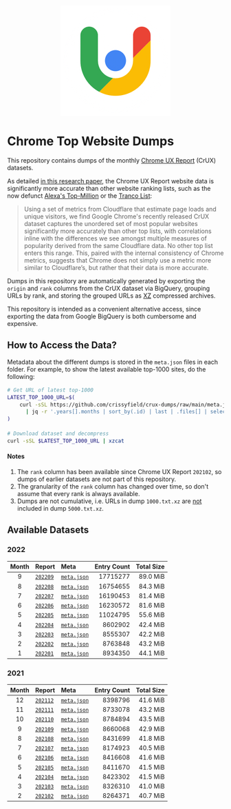 <p align="center">
    <img width="256" src="assets/crux.png">
</p>

# Chrome Top Website Dumps

This repository contains dumps of the monthly [Chrome UX Report](https://developer.chrome.com/docs/crux/) (CrUX) datasets.

As detailed [in this research paper](https://zakird.com/papers/toplists.pdf), the Chrome UX Report website data is significantly more accurate than other website ranking lists, such as the now defunct [Alexa's Top-Million](https://www.alexa.com) or the [Tranco List](http://tranco-list.eu):

> Using a set of metrics from Cloudflare that estimate page loads and unique visitors, we find Google Chrome's recently released CrUX dataset captures the unordered set of most popular websites significantly more accurately than other top lists, with correlations inline with the differences we see amongst multiple measures of popularity derived from the same Cloudflare data. No other top list enters this range. This, paired with the internal consistency of Chrome metrics, suggests that Chrome does not simply use a metric more similar to Cloudflare’s, but rather that their data is more accurate.

Dumps in this repository are automatically generated by exporting the `origin` and `rank` columns from the CrUX dataset via BigQuery, grouping URLs by rank, and storing the grouped URLs as [XZ](https://tukaani.org/xz/) compressed archives.

This repository is intended as a convenient alternative access, since exporting the data from Google BigQuery is both cumbersome and expensive.


## How to Access the Data?

Metadata about the different dumps is stored in the `meta.json` files in each folder. For example, to show the latest available top-1000 sites, do the following:

```bash
# Get URL of latest top-1000
LATEST_TOP_1000_URL=$(
    curl -sSL https://github.com/crissyfield/crux-dumps/raw/main/meta.json \
      | jq -r '.years[].months | sort_by(.id) | last | .files[] | select(.rank == 1000) | .url'
)

# Download dataset and decompress
curl -sSL $LATEST_TOP_1000_URL | xzcat
```

#### Notes

1. The `rank` column has been available since Chrome UX Report `202102`, so dumps of earlier datasets are not part of this repository.
2. The granularity of the `rank` column has changed over time, so don't assume that every rank is always available.
3. Dumps are not cumulative, i.e. URLs in dump `1000.txt.xz` are <u>not</u> included in dump `5000.txt.xz`.


## Available Datasets

### 2022

| Month | Report | Meta | Entry Count | Total Size |
|:-----:|:-------|:-----|------------:|-----------:|
| 9 | [`202209`](https://github.com/crissyfield/crux-dumps/blob/main/2022/09) | [`meta.json`](https://github.com/crissyfield/crux-dumps/raw/main/2022/09/meta.json) | 17715277 | 89.0 MiB |
| 8 | [`202208`](https://github.com/crissyfield/crux-dumps/blob/main/2022/08) | [`meta.json`](https://github.com/crissyfield/crux-dumps/raw/main/2022/08/meta.json) | 16754655 | 84.3 MiB |
| 7 | [`202207`](https://github.com/crissyfield/crux-dumps/blob/main/2022/07) | [`meta.json`](https://github.com/crissyfield/crux-dumps/raw/main/2022/07/meta.json) | 16190453 | 81.4 MiB |
| 6 | [`202206`](https://github.com/crissyfield/crux-dumps/blob/main/2022/06) | [`meta.json`](https://github.com/crissyfield/crux-dumps/raw/main/2022/06/meta.json) | 16230572 | 81.6 MiB |
| 5 | [`202205`](https://github.com/crissyfield/crux-dumps/blob/main/2022/05) | [`meta.json`](https://github.com/crissyfield/crux-dumps/raw/main/2022/05/meta.json) | 11024795 | 55.6 MiB |
| 4 | [`202204`](https://github.com/crissyfield/crux-dumps/blob/main/2022/04) | [`meta.json`](https://github.com/crissyfield/crux-dumps/raw/main/2022/04/meta.json) | 8602902 | 42.4 MiB |
| 3 | [`202203`](https://github.com/crissyfield/crux-dumps/blob/main/2022/03) | [`meta.json`](https://github.com/crissyfield/crux-dumps/raw/main/2022/03/meta.json) | 8555307 | 42.2 MiB |
| 2 | [`202202`](https://github.com/crissyfield/crux-dumps/blob/main/2022/02) | [`meta.json`](https://github.com/crissyfield/crux-dumps/raw/main/2022/02/meta.json) | 8763848 | 43.2 MiB |
| 1 | [`202201`](https://github.com/crissyfield/crux-dumps/blob/main/2022/01) | [`meta.json`](https://github.com/crissyfield/crux-dumps/raw/main/2022/01/meta.json) | 8934350 | 44.1 MiB |

### 2021

| Month | Report | Meta | Entry Count | Total Size |
|:-----:|:-------|:-----|------------:|-----------:|
| 12 | [`202112`](https://github.com/crissyfield/crux-dumps/blob/main/2021/12) | [`meta.json`](https://github.com/crissyfield/crux-dumps/raw/main/2021/12/meta.json) | 8398796 | 41.6 MiB |
| 11 | [`202111`](https://github.com/crissyfield/crux-dumps/blob/main/2021/11) | [`meta.json`](https://github.com/crissyfield/crux-dumps/raw/main/2021/11/meta.json) | 8733078 | 43.2 MiB |
| 10 | [`202110`](https://github.com/crissyfield/crux-dumps/blob/main/2021/10) | [`meta.json`](https://github.com/crissyfield/crux-dumps/raw/main/2021/10/meta.json) | 8784894 | 43.5 MiB |
| 9 | [`202109`](https://github.com/crissyfield/crux-dumps/blob/main/2021/09) | [`meta.json`](https://github.com/crissyfield/crux-dumps/raw/main/2021/09/meta.json) | 8660068 | 42.9 MiB |
| 8 | [`202108`](https://github.com/crissyfield/crux-dumps/blob/main/2021/08) | [`meta.json`](https://github.com/crissyfield/crux-dumps/raw/main/2021/08/meta.json) | 8431699 | 41.8 MiB |
| 7 | [`202107`](https://github.com/crissyfield/crux-dumps/blob/main/2021/07) | [`meta.json`](https://github.com/crissyfield/crux-dumps/raw/main/2021/07/meta.json) | 8174923 | 40.5 MiB |
| 6 | [`202106`](https://github.com/crissyfield/crux-dumps/blob/main/2021/06) | [`meta.json`](https://github.com/crissyfield/crux-dumps/raw/main/2021/06/meta.json) | 8416608 | 41.6 MiB |
| 5 | [`202105`](https://github.com/crissyfield/crux-dumps/blob/main/2021/05) | [`meta.json`](https://github.com/crissyfield/crux-dumps/raw/main/2021/05/meta.json) | 8411670 | 41.5 MiB |
| 4 | [`202104`](https://github.com/crissyfield/crux-dumps/blob/main/2021/04) | [`meta.json`](https://github.com/crissyfield/crux-dumps/raw/main/2021/04/meta.json) | 8423302 | 41.5 MiB |
| 3 | [`202103`](https://github.com/crissyfield/crux-dumps/blob/main/2021/03) | [`meta.json`](https://github.com/crissyfield/crux-dumps/raw/main/2021/03/meta.json) | 8326310 | 41.0 MiB |
| 2 | [`202102`](https://github.com/crissyfield/crux-dumps/blob/main/2021/02) | [`meta.json`](https://github.com/crissyfield/crux-dumps/raw/main/2021/02/meta.json) | 8264371 | 40.7 MiB |

